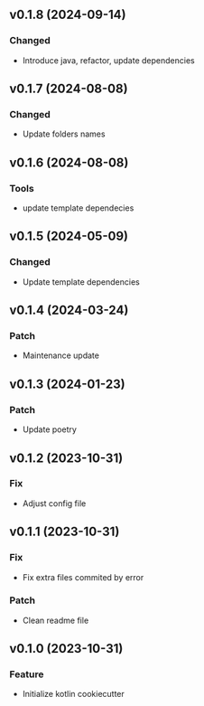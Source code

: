 ## v0.1.8 (2024-09-14)

### Changed

- Introduce java, refactor, update dependencies

## v0.1.7 (2024-08-08)

### Changed

- Update folders names

## v0.1.6 (2024-08-08)

### Tools

- update template dependecies

## v0.1.5 (2024-05-09)

### Changed

- Update template dependencies

## v0.1.4 (2024-03-24)

### Patch

- Maintenance update

## v0.1.3 (2024-01-23)

### Patch

- Update poetry

## v0.1.2 (2023-10-31)

### Fix

- Adjust config file

## v0.1.1 (2023-10-31)

### Fix

- Fix extra files commited by error

### Patch

- Clean readme file

## v0.1.0 (2023-10-31)

### Feature

- Initialize kotlin cookiecutter
